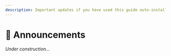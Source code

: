 ```yaml
---
description: Important updates if you have used this guide auto-installer
---
```


# 📣 Announcements

_Under construction…_
